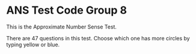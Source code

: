# ANS Test Code Group 8

This is the Approximate Number Sense Test.

There are 47 questions in this test. Choose which one has more circles by typing yellow or blue.
